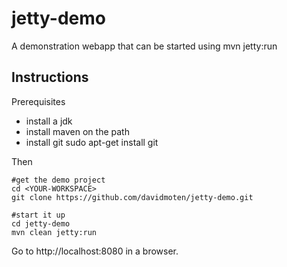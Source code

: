 jetty-demo
==========

A demonstration webapp that can be started using mvn jetty:run

Instructions
---------------------------

Prerequisites
* install a jdk
* install maven on the path
* install git
    sudo apt-get install git

Then
```
#get the demo project
cd <YOUR-WORKSPACE>
git clone https://github.com/davidmoten/jetty-demo.git

#start it up
cd jetty-demo
mvn clean jetty:run
```

Go to http://localhost:8080 in a browser.
    
    

